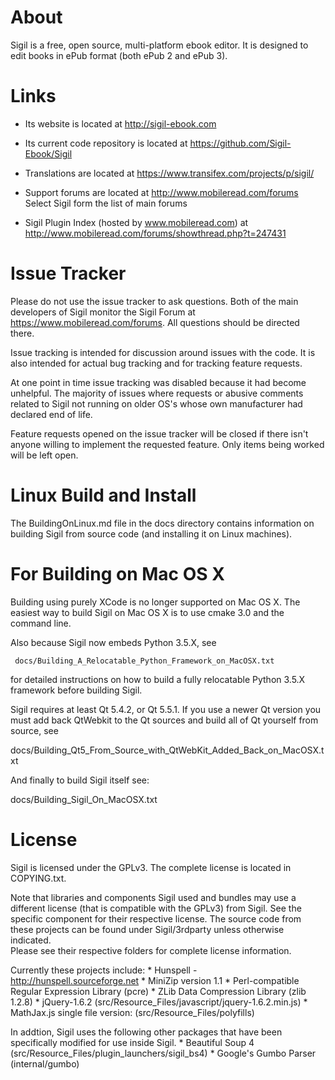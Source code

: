 About
=====

Sigil is a free, open source, multi-platform ebook editor.
It is designed to edit books in ePub format (both ePub 2 and ePub 3).


Links
=====

* Its website is located at http://sigil-ebook.com

* Its current code repository is located at https://github.com/Sigil-Ebook/Sigil

* Translations are located at https://www.transifex.com/projects/p/sigil/

* Support forums are located at http://www.mobileread.com/forums
    Select Sigil form the list of main forums

* Sigil Plugin Index (hosted by www.mobileread.com) at 
    http://www.mobileread.com/forums/showthread.php?t=247431


Issue Tracker
=============

Please do not use the issue tracker to ask questions.  Both of the main developers
of Sigil monitor the Sigil Forum at https://www.mobileread.com/forums.
All questions should be directed there.

Issue tracking is intended for discussion around issues with the code. 
It is also intended for actual bug tracking and for tracking feature requests.

At one point in time issue tracking was disabled because it had become
unhelpful. The majority of issues where requests or abusive comments related
to Sigil not running on older OS's whose own manufacturer had declared
end of life.

Feature requests opened on the issue tracker will be closed if there isn't
anyone willing to implement the requested feature. Only items being worked
will be left open.


Linux Build and Install
=======================

The BuildingOnLinux.md file in the docs directory contains information on building
Sigil from source code (and installing it on Linux machines).


For Building on Mac OS X
========================

Building using purely XCode is no longer supported on Mac OS X.  The easiest 
way to build Sigil on Mac OS X is to use cmake 3.0 and the command line.   

Also because Sigil now embeds Python 3.5.X, see  

     docs/Building_A_Relocatable_Python_Framework_on_MacOSX.txt

for detailed instructions on how to build a fully relocatable Python 3.5.X framework before
building Sigil.  

Sigil requires at least Qt 5.4.2, or Qt 5.5.1.  If you use a newer Qt version you must
add back QtWebkit to the Qt sources and build all of Qt yourself from source, see

   docs/Building_Qt5_From_Source_with_QtWebKit_Added_Back_on_MacOSX.txt

And finally to build Sigil itself see:

   docs/Building_Sigil_On_MacOSX.txt


License
=======

Sigil is licensed under the GPLv3. The complete license is located in
COPYING.txt.

Note that libraries and components Sigil used and bundles may use a different
license (that is compatible with the GPLv3) from Sigil. See the specific
component for their respective license.  The source code from these
projects can be found under Sigil/3rdparty unless otherwise indicated.  
Please see their respective folders for complete license information.

Currently these projects include:
    * Hunspell - http://hunspell.sourceforge.net
    * MiniZip version 1.1
    * Perl-compatible Regular Expression Library (pcre)
    * ZLib Data Compression Library (zlib 1.2.8)
    * jQuery-1.6.2 (src/Resource_Files/javascript/jquery-1.6.2.min.js)
    * MathJax.js single file version: (src/Resource_Files/polyfills)

In addtion, Sigil uses the following other packages that have been specifically
modified for use inside Sigil.
    * Beautiful Soup 4 (src/Resource_Files/plugin_launchers/sigil_bs4)
    * Google's Gumbo Parser (internal/gumbo)

